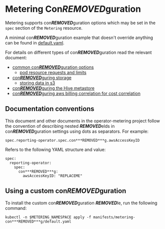 # Metering Con***REMOVED***guration

Metering supports con***REMOVED***guration options which may be set in the `spec` section of the `Metering` resource.

A minimal con***REMOVED***guration example that doesn't override anything can be found in [default.yaml](../manifests/metering-con***REMOVED***g/default.yaml).

For details on different types of con***REMOVED***guration read the relevant document:

- [common con***REMOVED***guration options](common-con***REMOVED***guration.md)
  - [pod resource requests and limits](common-con***REMOVED***guration.md#resource-requests-and-limits)
- [con***REMOVED***guring storage](con***REMOVED***guring-storage.md)
  - [storing data in s3](con***REMOVED***guring-storage.md#storing-data-in-s3)
- [con***REMOVED***guring the Hive metastore](con***REMOVED***guring-hive-metastore.md)
- [con***REMOVED***guring aws billing correlation for cost correlation](con***REMOVED***guring-aws-billing.md)

## Documentation conventions

This document and other documents in the operator-metering project follow the convention of describing nested ***REMOVED***elds in con***REMOVED***guration settings using dots as separators.
For example:

```
spec.reporting-operator.spec.con***REMOVED***g.awsAccessKeyID
```

Refers to the following YAML structure and value:

```
spec:
  reporting-operator:
    spec:
      con***REMOVED***g:
        awsAccessKeyID: "REPLACEME"
```

## Using a custom con***REMOVED***guration

To install the custom con***REMOVED***guration ***REMOVED***le, run the following command:

```
kubectl -n $METERING_NAMESPACE apply -f manifests/metering-con***REMOVED***g/default.yaml
```
